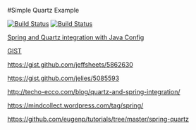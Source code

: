 #Simple Quartz Example

[![Build Status](https://travis-ci.org/leandrocgsi/simple-quartz-example.svg?branch=master)](https://travis-ci.org/leandrocgsi/simple-quartz-example)
[![Build Status](https://circleci.com/gh/leandrocgsi/simple-quartz-example.svg?&style=shield)](https://circleci.com/gh/leandrocgsi/simple-quartz-example/)

[Spring and Quartz integration with Java Config](http://stackoverflow.com/questions/31764078/spring-and-quartz-integration-with-java-config)

[GIST](https://github.com/davidkiss/spring-boot-quartz-demo)

https://gist.github.com/jeffsheets/5862630

https://gist.github.com/jelies/5085593

http://techo-ecco.com/blog/quartz-and-spring-integration/

https://mindcollect.wordpress.com/tag/spring/

https://github.com/eugenp/tutorials/tree/master/spring-quartz
